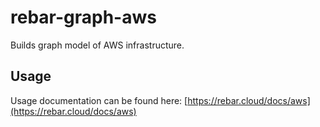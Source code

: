 # rebar-graph-aws

Builds graph model of AWS infrastructure.

## Usage

Usage documentation can be found here: [https://rebar.cloud/docs/aws](https://rebar.cloud/docs/aws)